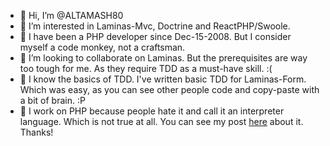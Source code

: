 - 👋 Hi, I’m @ALTAMASH80
- 👀 I’m interested in Laminas-Mvc, Doctrine and ReactPHP/Swoole.
- 🌱 I have been a PHP developer since Dec-15-2008. But I consider myself a code monkey, not a craftsman. 
- 💞️ I’m looking to collaborate on Laminas. But the prerequisites are way too tough for me. As they require TDD as a must-have skill. :(
- 👀 I know the basics of TDD. I've written basic TDD for Laminas-Form. Which was easy, as you can see other people code and copy-paste with a bit of brain. :P 
- 👋 I work on PHP because people hate it and call it an interpreter language. Which is not true at all. You can see my post [here](https://github.com/ALTAMASH80/ALTAMASH80/blob/main/php-is-not-an-interpreter-language.md) about it. Thanks!

<!---
ALTAMASH80/ALTAMASH80 is a ✨ special ✨ repository because its `README.md` (this file) appears on your GitHub profile.
You can click the Preview link to take a look at your changes.
--->
